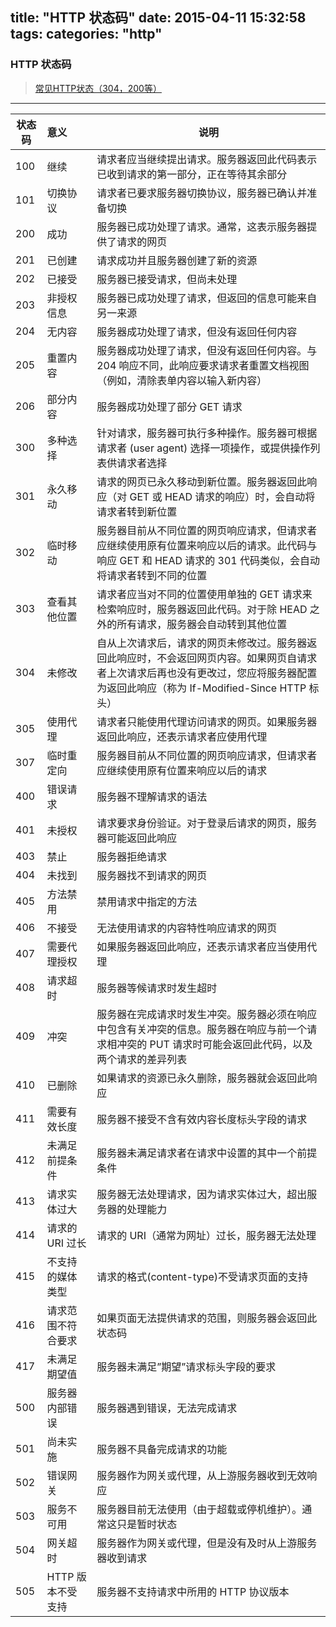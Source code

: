 title: "HTTP 状态码"
date: 2015-04-11 15:32:58
tags:
categories: "http"
---

### HTTP 状态码

> [常见HTTP状态（304，200等）](http://blog.sina.com.cn/s/blog_4c98b9600100jd4z.html)

----

| 状态码 | 意义 | 说明 |
| ------ | :--- | ---- | 
| 100 | 继续 | 请求者应当继续提出请求。服务器返回此代码表示已收到请求的第一部分，正在等待其余部分 |
| 101 | 切换协议 | 请求者已要求服务器切换协议，服务器已确认并准备切换 |
| 200 | 成功 | 服务器已成功处理了请求。通常，这表示服务器提供了请求的网页 |
| 201 | 已创建 | 请求成功并且服务器创建了新的资源 |
| 202 | 已接受 | 服务器已接受请求，但尚未处理 |
| 203 | 非授权信息 | 服务器已成功处理了请求，但返回的信息可能来自另一来源 |
| 204 | 无内容 | 服务器成功处理了请求，但没有返回任何内容 |
| 205 | 重置内容 | 服务器成功处理了请求，但没有返回任何内容。与 204 响应不同，此响应要求请求者重置文档视图（例如，清除表单内容以输入新内容） |
| 206 | 部分内容 | 服务器成功处理了部分 GET 请求 |
| 300 | 多种选择 | 针对请求，服务器可执行多种操作。服务器可根据请求者 (user agent) 选择一项操作，或提供操作列表供请求者选择
| 301 | 永久移动 | 请求的网页已永久移动到新位置。服务器返回此响应（对 GET 或 HEAD 请求的响应）时，会自动将请求者转到新位置
| 302 | 临时移动 | 服务器目前从不同位置的网页响应请求，但请求者应继续使用原有位置来响应以后的请求。此代码与响应 GET 和 HEAD 请求的 301 代码类似，会自动将请求者转到不同的位置 |
| 303 | 查看其他位置 | 请求者应当对不同的位置使用单独的 GET 请求来检索响应时，服务器返回此代码。对于除 HEAD 之外的所有请求，服务器会自动转到其他位置 |
| 304 | 未修改 |  自从上次请求后，请求的网页未修改过。服务器返回此响应时，不会返回网页内容。如果网页自请求者上次请求后再也没有更改过，您应将服务器配置为返回此响应（称为 If-Modified-Since HTTP 标头） |
| 305 | 使用代理 | 请求者只能使用代理访问请求的网页。如果服务器返回此响应，还表示请求者应使用代理 |
| 307 | 临时重定向 | 服务器目前从不同位置的网页响应请求，但请求者应继续使用原有位置来响应以后的请求 |
| 400 | 错误请求 | 服务器不理解请求的语法 |
| 401 | 未授权 |  	请求要求身份验证。对于登录后请求的网页，服务器可能返回此响应 |
| 403 | 禁止 | 服务器拒绝请求 |
| 404 | 未找到 | 服务器找不到请求的网页 |
| 405 | 方法禁用 | 禁用请求中指定的方法 |
| 406 | 不接受 | 无法使用请求的内容特性响应请求的网页 |
| 407 | 需要代理授权 | 如果服务器返回此响应，还表示请求者应当使用代理 |
| 408 | 请求超时 | 服务器等候请求时发生超时 |
| 409 | 冲突 | 服务器在完成请求时发生冲突。服务器必须在响应中包含有关冲突的信息。服务器在响应与前一个请求相冲突的 PUT 请求时可能会返回此代码，以及两个请求的差异列表 |
| 410 | 已删除 | 如果请求的资源已永久删除，服务器就会返回此响应 |
| 411 | 需要有效长度 | 服务器不接受不含有效内容长度标头字段的请求 |
| 412 | 未满足前提条件 | 服务器未满足请求者在请求中设置的其中一个前提条件 |
| 413 | 请求实体过大 | 服务器无法处理请求，因为请求实体过大，超出服务器的处理能力 |
| 414 | 请求的 URI 过长 | 请求的 URI（通常为网址）过长，服务器无法处理 |
| 415 | 不支持的媒体类型 | 请求的格式(content-type)不受请求页面的支持 |
| 416 | 请求范围不符合要求 | 如果页面无法提供请求的范围，则服务器会返回此状态码 |
| 417 | 未满足期望值 | 服务器未满足”期望”请求标头字段的要求 |
| 500 | 服务器内部错误 | 服务器遇到错误，无法完成请求 |
| 501 | 尚未实施 | 服务器不具备完成请求的功能 |
| 502 | 错误网关 | 服务器作为网关或代理，从上游服务器收到无效响应 |
| 503 | 服务不可用 | 服务器目前无法使用（由于超载或停机维护）。通常这只是暂时状态 |
| 504 | 网关超时 | 服务器作为网关或代理，但是没有及时从上游服务器收到请求 |
| 505 | HTTP 版本不受支持 | 服务器不支持请求中所用的 HTTP 协议版本 |